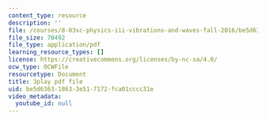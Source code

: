 ```yaml
---
content_type: resource
description: ''
file: /courses/8-03sc-physics-iii-vibrations-and-waves-fall-2016/be5d636318633e517172fca01cccc31e_1JeBWHzrRD4.pdf
file_size: 70492
file_type: application/pdf
learning_resource_types: []
license: https://creativecommons.org/licenses/by-nc-sa/4.0/
ocw_type: OCWFile
resourcetype: Document
title: 3play pdf file
uid: be5d6363-1863-3e51-7172-fca01cccc31e
video_metadata:
  youtube_id: null
---
```

